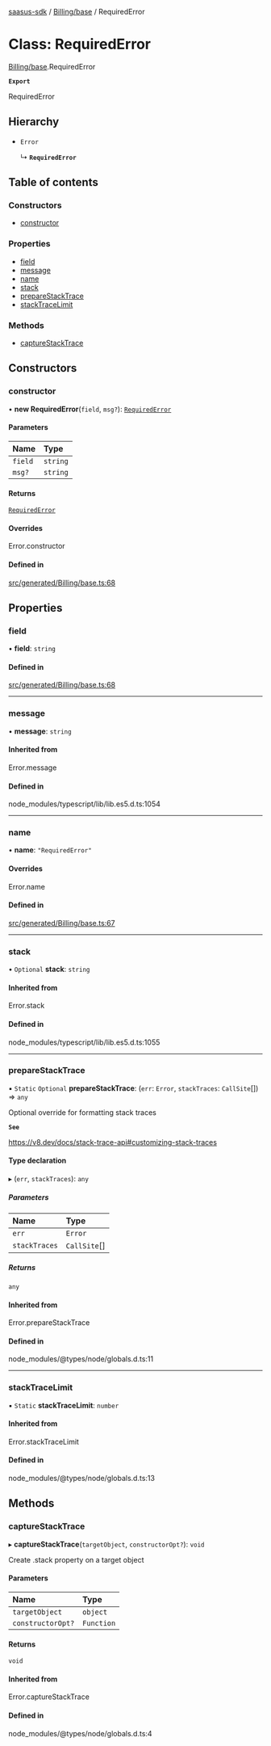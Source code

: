[saasus-sdk](../README.md) / [Billing/base](../modules/Billing_base.md) / RequiredError

# Class: RequiredError

[Billing/base](../modules/Billing_base.md).RequiredError

**`Export`**

RequiredError

## Hierarchy

- `Error`

  ↳ **`RequiredError`**

## Table of contents

### Constructors

- [constructor](Billing_base.RequiredError.md#constructor)

### Properties

- [field](Billing_base.RequiredError.md#field)
- [message](Billing_base.RequiredError.md#message)
- [name](Billing_base.RequiredError.md#name)
- [stack](Billing_base.RequiredError.md#stack)
- [prepareStackTrace](Billing_base.RequiredError.md#preparestacktrace)
- [stackTraceLimit](Billing_base.RequiredError.md#stacktracelimit)

### Methods

- [captureStackTrace](Billing_base.RequiredError.md#capturestacktrace)

## Constructors

### constructor

• **new RequiredError**(`field`, `msg?`): [`RequiredError`](Billing_base.RequiredError.md)

#### Parameters

| Name | Type |
| :------ | :------ |
| `field` | `string` |
| `msg?` | `string` |

#### Returns

[`RequiredError`](Billing_base.RequiredError.md)

#### Overrides

Error.constructor

#### Defined in

[src/generated/Billing/base.ts:68](https://github.com/saasus-platform/saasus-sdk-javascript/blob/c67ac22/src/generated/Billing/base.ts#L68)

## Properties

### field

• **field**: `string`

#### Defined in

[src/generated/Billing/base.ts:68](https://github.com/saasus-platform/saasus-sdk-javascript/blob/c67ac22/src/generated/Billing/base.ts#L68)

___

### message

• **message**: `string`

#### Inherited from

Error.message

#### Defined in

node_modules/typescript/lib/lib.es5.d.ts:1054

___

### name

• **name**: ``"RequiredError"``

#### Overrides

Error.name

#### Defined in

[src/generated/Billing/base.ts:67](https://github.com/saasus-platform/saasus-sdk-javascript/blob/c67ac22/src/generated/Billing/base.ts#L67)

___

### stack

• `Optional` **stack**: `string`

#### Inherited from

Error.stack

#### Defined in

node_modules/typescript/lib/lib.es5.d.ts:1055

___

### prepareStackTrace

▪ `Static` `Optional` **prepareStackTrace**: (`err`: `Error`, `stackTraces`: `CallSite`[]) => `any`

Optional override for formatting stack traces

**`See`**

https://v8.dev/docs/stack-trace-api#customizing-stack-traces

#### Type declaration

▸ (`err`, `stackTraces`): `any`

##### Parameters

| Name | Type |
| :------ | :------ |
| `err` | `Error` |
| `stackTraces` | `CallSite`[] |

##### Returns

`any`

#### Inherited from

Error.prepareStackTrace

#### Defined in

node_modules/@types/node/globals.d.ts:11

___

### stackTraceLimit

▪ `Static` **stackTraceLimit**: `number`

#### Inherited from

Error.stackTraceLimit

#### Defined in

node_modules/@types/node/globals.d.ts:13

## Methods

### captureStackTrace

▸ **captureStackTrace**(`targetObject`, `constructorOpt?`): `void`

Create .stack property on a target object

#### Parameters

| Name | Type |
| :------ | :------ |
| `targetObject` | `object` |
| `constructorOpt?` | `Function` |

#### Returns

`void`

#### Inherited from

Error.captureStackTrace

#### Defined in

node_modules/@types/node/globals.d.ts:4
